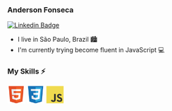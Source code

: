 ### Anderson Fonseca
[![Linkedin Badge](https://img.shields.io/badge/-Anderson%20Fonseca-0A66C2?style=flat-square&logo=Linkedin&logoColor=white&link=https://www.linkedin.com/in/anderson-fonseca-b459a0177/)](https://www.linkedin.com/in/anderson-fonseca-b459a0177/) 

- I live in São Paulo, Brazil :cityscape:
- I'm currently trying become fluent in JavaScript :computer:

### My Skills :zap:
<img src="https://raw.githubusercontent.com/devicons/devicon/master/icons/html5/html5-original.svg" width="40" height="40" style="max-width:100%;"></img>
<img src="https://raw.githubusercontent.com/devicons/devicon/master/icons/css3/css3-original.svg" width="40" height="40" style="max-width:100%;"></img>
<img src="https://raw.githubusercontent.com/devicons/devicon/master/icons/javascript/javascript-original.svg" width="40" height="40" style="max-width:100%;"></img>


